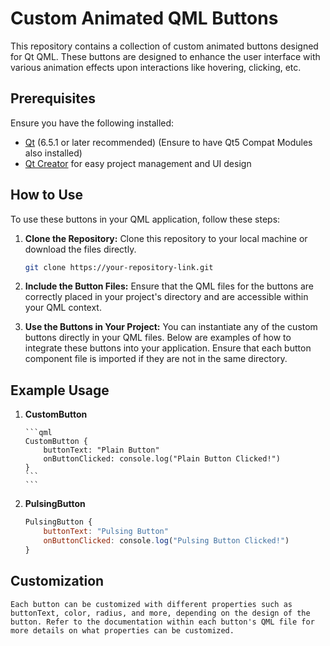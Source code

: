 # Custom Animated QML Buttons

This repository contains a collection of custom animated buttons designed for Qt QML. These buttons are designed to enhance the user interface with various animation effects upon interactions like hovering, clicking, etc.

## Prerequisites

Ensure you have the following installed:
- [Qt](https://www.qt.io/download) (6.5.1 or later recommended) (Ensure to have Qt5 Compat Modules also installed)
- [Qt Creator](https://www.qt.io/product/development-tools) for easy project management and UI design

## How to Use

To use these buttons in your QML application, follow these steps:

1. **Clone the Repository:**
   Clone this repository to your local machine or download the files directly.

   ```bash
   git clone https://your-repository-link.git
   ```

2. **Include the Button Files:**
	Ensure that the QML files for the buttons are correctly placed in your project's directory and are accessible within your QML context.

3.	**Use the Buttons in Your Project:**
	You can instantiate any of the custom buttons directly in your QML files. Below are examples of how to integrate these buttons into your application. Ensure that each button component file is imported if they are not in the same directory.
	
## Example Usage

1.	**CustomButton**
 
		```qml
		CustomButton {
			buttonText: "Plain Button"
			onButtonClicked: console.log("Plain Button Clicked!")
		}
		```
		```
		
		
2.	 **PulsingButton**
 
		```qml
		PulsingButton {
			buttonText: "Pulsing Button"
			onButtonClicked: console.log("Pulsing Button Clicked!")
		}
		```


## Customization

	Each button can be customized with different properties such as buttonText, color, radius, and more, depending on the design of the button. Refer to the documentation within each button's QML file for more details on what properties can be customized.
